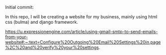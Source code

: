 
Initial commit: 

In this repo, I will be creating a website for my business, mainly using html css (bulma) and django framework. 


https://u.expressionengine.com/article/using-gmail-smtp-to-send-emails-from-your-website#:~:text=Configure%20Outgoing%20Email%20Settings%20in,page%2C%20and%20verify%20your%20settings.
